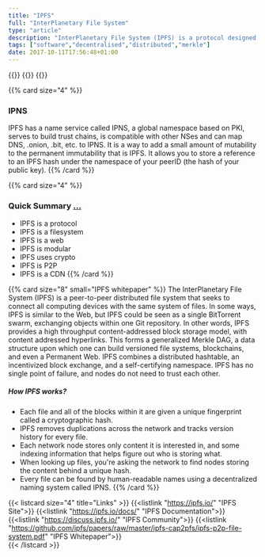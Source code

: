 ```yaml
---
title: "IPFS"
full: "InterPlanetary File System"
type: "article"
description: "InterPlanetary File System (IPFS) is a protocol designed to create a permanent and decentralized method of storing and sharing files. It is a content-addressable, peer-to-peer hypermedia distribution protocol. Nodes in the IPFS network form a distributed file system."
tags: ["software","decentralised","distributed","merkle"]
date: 2017-10-11T17:56:48+01:00
---
```


{{<card size="4" small="Wikipedia" style="info">}}
{{<description>}}
{{</card>}}

{{% card size="4" %}}
### IPNS
IPFS has a name service called IPNS, a global namespace based on PKI, serves to build trust chains, is compatible with other NSes and can map DNS, .onion, .bit, etc. to IPNS. It is a way to add a small amount of mutability to the permanent immutability that is IPFS. It allows you to store a reference to an IPFS hash under the namespace of your peerID (the hash of your public key).
{{% /card %}}

{{% card size="4" %}}
### Quick Summary [...](https://github.com/ipfs/ipfs/blob/master/README.md#who-designed-it)
- IPFS is a protocol
- IPFS is a filesystem
- IPFS is a web
- IPFS is modular
- IPFS uses crypto
- IPFS is P2P
- IPFS is a CDN
{{% /card %}}

{{% card size="8" small="IPFS whitepaper" %}}
The InterPlanetary File System (IPFS) is a peer-to-peer distributed file system that seeks to connect all computing devices with the same system of files. In some ways, IPFS
is similar to the Web, but IPFS could be seen as a single BitTorrent swarm, exchanging objects within one Git repository. In other words, IPFS provides a high throughput content-addressed block storage model, with content addressed hyperlinks. This forms a generalized Merkle DAG, a data structure upon which one can build versioned file systems, blockchains, and even a Permanent Web. IPFS combines a distributed hashtable, an incentivized block exchange, and a self-certifying namespace. IPFS has no single point of failure, and nodes do not need to trust each other.

##### How IPFS works?
- Each file and all of the blocks within it are given a unique fingerprint called a cryptographic hash.
- IPFS removes duplications across the network and tracks version history for every file.
- Each network node stores only content it is interested in, and some indexing information that helps figure out who is storing what.
- When looking up files, you're asking the network to find nodes storing the content behind a unique hash.
- Every file can be found by human-readable names using a decentralized naming system called IPNS.
{{% /card %}}

{{< listcard size="4" title="Links" >}}
    {{<listlink "https://ipfs.io/" "IPFS Site">}}
    {{<listlink "https://ipfs.io/docs/" "IPFS Documentation">}}
    {{<listlink "https://discuss.ipfs.io/" "IPFS Community">}}
    {{<listlink "https://github.com/ipfs/papers/raw/master/ipfs-cap2pfs/ipfs-p2p-file-system.pdf" "IPFS Whitepaper">}}    
{{< /listcard >}}